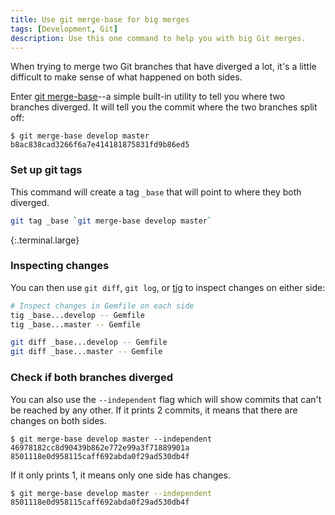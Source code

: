 ```yaml
---
title: Use git merge-base for big merges
tags: [Development, Git]
description: Use this one command to help you with big Git merges.
---
```


When trying to merge two Git branches that have diverged a lot, it's a little difficult to make sense of what happened on both sides.

Enter [git merge-base]--a simple built-in utility to tell you where two branches diverged. It will tell you the commit where the two branches split off:

```nohighlight
$ git merge-base develop master
b8ac838cad3266f6a7e414181875831fd9b86ed5
```

### Set up git tags
This command will create a tag `_base` that will point to where they both diverged.

```sh
git tag _base `git merge-base develop master`
```
{:.terminal.large}

### Inspecting changes
You can then use `git diff`, `git log`, or [tig] to inspect changes on either side:

```sh
# Inspect changes in Gemfile on each side
tig _base...develop -- Gemfile
tig _base...master -- Gemfile

git diff _base...develop -- Gemfile
git diff _base...master -- Gemfile
```

### Check if both branches diverged
You can also use the `--independent` flag which will show commits that can't be reached by any other.  If it prints 2 commits, it means that there are changes on both sides.

```nohighlight
$ git merge-base develop master --independent
46978182cc8d90439b862e772e99a3f71889901a
8501118e0d958115caff692abda0f29ad530db4f
```

If it only prints 1, it means only one side has changes.

```sh
$ git merge-base develop master --independent
8501118e0d958115caff692abda0f29ad530db4f
```

[git merge-base]: http://git-scm.com/docs/git-merge-base
[tig]: https://jonas.nitro.dk/tig
